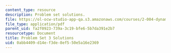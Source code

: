 ```yaml
---
content_type: resource
description: Problem set solutions.
file: https://ol-ocw-studio-app-qa.s3.amazonaws.com/courses/2-004-dynamics-and-control-ii-spring-2008/0abb4409d14ef3de8ef550e5a16e2369_ps3soln.pdf
file_type: application/pdf
parent_uid: fa2f0923-739a-3c19-bfe6-5b7da391e2b7
resourcetype: Document
title: Problem Set 3 Solutions
uid: 0abb4409-d14e-f3de-8ef5-50e5a16e2369
---
```

